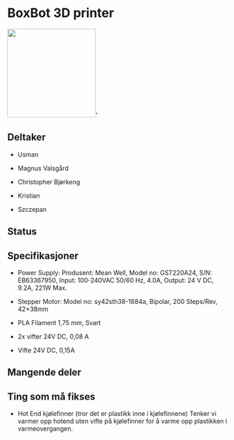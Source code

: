 # BoxBot 3D printer
<img src="https://i.imgur.com/pO3QQ80.jpg" width="200">'

## Deltaker
- Usman

- Magnus Valsgård

- Christopher Bjørkeng

- Kristian

- Szczepan

## Status

## Specifikasjoner

-	Power Supply: Produsent: Mean Well, Model no: GST220A24, S/N: EB63367950, Input: 100-240VAC 50/60 Hz, 4.0A, Output: 24 V DC, 9.2A, 221W Max.

-	Stepper Motor: Model no: sy42sth38-1684a, Bipolar, 200 Steps/Rev, 42×38mm

-	PLA Filament 
1,75 mm, Svart	

-	2x vifter 
24V DC, 0,08 A

-	Vifte
24V DC, 0,15A


## Mangende deler

## Ting som må fikses

- Hot End kjølefinner (tror det er plastikk inne i kjølefinnene) Tenker vi varmer opp hotend uten vifte på kjølefinner for å varme opp plastikken i varmeovergangen.
